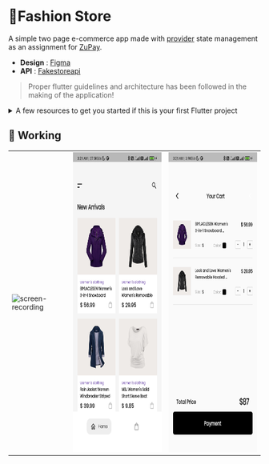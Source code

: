 # 👗Fashion Store

A simple two page e-commerce app made with [provider](https://pub.dev/packages/provider) state management as an assignment for [ZuPay](https://www.zupay.in/).

- **Design** : [Figma](https://www.figma.com/file/rR5WkwVusaSmbZXfqPWEip/FashionStore?node-id=0%3A1)
- **API** : [Fakestoreapi](http://fakestoreapi.com/docs)
> Proper flutter guidelines and architecture has been followed in the making of the application!

<details>
<summary>A few resources to get you started if this is your first Flutter project</summary>
<br>

- [Lab: Write your first Flutter app](https://docs.flutter.dev/get-started/codelab)
- [Cookbook: Useful Flutter samples](https://docs.flutter.dev/cookbook)

For help getting started with Flutter development, view the
[online documentation](https://docs.flutter.dev/), which offers tutorials,
samples, guidance on mobile development, and a full API reference.

</details>

## 📱 Working

<table>
<tr>
<td><img src="https://user-images.githubusercontent.com/56643117/172026823-e7db50b6-eabe-4a90-9cb4-29a0b6960d7c.gif" alt="screen-recording" height="600"></td>
<td><img src="screen1.jpg" alt="screen1" height="600"></td>
<td><img src="screen2.jpg" alt="screen2" height="600"></td>
</tr>
</table>

